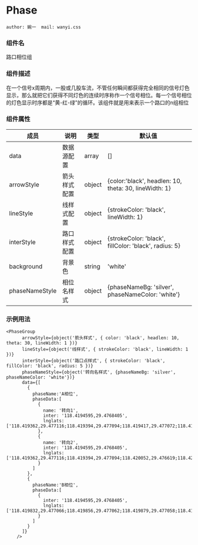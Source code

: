 # Phase
```author: 婉一  mail: wanyi.css```

### 组件名
路口相位组

### 组件描述
在一个信号x周期内，一股或几股车流，不管任何瞬间都获得完全相同的信号灯色显示，那么就把它们获得不同灯色的连续时序称作一个信号相位。每一个信号相位的灯色显示时序都是“黄-红-绿”的循环。该组件就是用来表示一个路口的n组相位

### 组件属性

| 成员        | 说明        | 类型               | 默认值       |
|-------------|----------------|--------------------|--------------|
| data       | 数据源配置   | array  | []                 |
| arrowStyle | 箭头样式配置 | object | {color:'black', headlen: 10, theta: 30, lineWidth: 1} |
| lineStyle  | 线样式配置   | object | {strokeColor: 'black', lineWidth: 1} |
| interStyle | 路口样式配置 | object | {strokeColor: 'black', fillColor: 'black', radius: 5} |
| background | 背景色      | string  | 'white'               |
| phaseNameStyle | 相位名样式      | object  | {phaseNameBg: 'silver', phaseNameColor: 'white'}               |

### 示例用法
```
<PhaseGroup
      arrowStyle={object('箭头样式', { color: 'black', headlen: 10, theta: 30, lineWidth: 1 })}
      lineStyle={object('线样式', { strokeColor: 'black', lineWidth: 1 })}
      interStyle={object('路口点样式', { strokeColor: 'black', fillColor: 'black', radius: 5 })}
      phaseNameStyle={object('转向名样式', {phaseNameBg: 'silver', phaseNameColor: 'white'})}
      data={[
        {
          phaseName:'A相位',
          phaseData:[
            {
              name: '转向1',
              inter: '118.4194595,29.4768405',
              lnglats: ['118.419362,29.477116;118.419394,29.477094;118.419417,29.477072;118.419449,29.477041;118.419483,29.477018;118.419509,29.477004;118.419537,29.476997;118.419569,29.476996;118.419596,29.476998;118.419781,29.477056;118.419809,29.477064;118.419832,29.477066;118.419856,29.477062;118.419879,29.477058;118.419902,29.477053;118.419917,29.477045;118.419934,29.477033;118.419960,29.477015;118.419973,29.476995;118.419992,29.476965;118.420003,29.476946;118.420012,29.476893;118.420017,29.476850;118.420011,29.476765;118.420010,29.476715;118.420020,29.476679;118.420030,29.476646;118.420052,29.476619;118.420084,29.476583;118.420168,29.476507;118.420233,29.476456;118.420276,29.476433;118.420347,29.476405']
            },
            {
              name: '转向2',
              inter: '118.4194595,29.4768405',
              lnglats: ['118.419362,29.477116;118.419394,29.477094;118.420052,29.476619;118.420084,29.476583;118.420168,29.476507;118.420233,29.476456;118.420276,29.476433;118.420347,29.476405']
            }
          ]
        },
        {
          phaseName:'B相位',
          phaseData:[
            {
              inter: '118.4194595,29.4768405',
              lnglats: ['118.419832,29.477066;118.419856,29.477062;118.419879,29.477058;118.419902,29.477053;118.419917,29.477045;118.419934,29.477033;118.419960,29.477015;118.419973,29.476995;118.419992,29.476965;118.420003,29.476946;118.420012,29.476893;118.420017,29.476850;118.420011,29.476765;118.420010,29.476715;118.420020,29.476679;118.420030,29.476646;118.420052,29.476619;118.420084,29.476583;118.420168,29.476507;118.420233,29.476456;118.420276,29.476433;118.420347,29.476405;118.420375,29.476396']
            }
          ]
        }
      ]}
    />
```